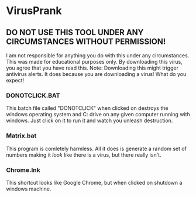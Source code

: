# VirusPrank
## DO NOT USE THIS TOOL UNDER ANY CIRCUMSTANCES WITHOUT PERMISSION!

I am not responsible for anything you do with this under any circumstances. This was made for educational purposes only. By downloading this virus, you agree that you have  read  this.
Note: Downloading this might trigger antivirus alerts. It does because you are downloading a virus! What do you expect!

### DONOTCLICK.BAT

This batch file called "DONOTCLICK" when clicked on destroys the windows operating system and C: drive on any given computer running with windows. Just click on it to run it and watch you unleash destruction.

### Matrix.bat

This program is comletely harmless. All it does is generate a random set of numbers making it *look* like there is a virus, but there really isn't.

### Chrome.Ink

This shortcut looks like Google Chrome, but when clicked on shutdown a windows machine.
